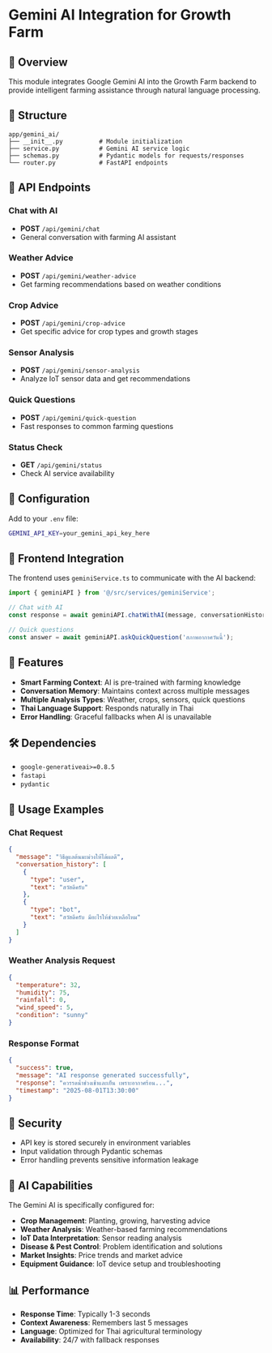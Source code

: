 # Gemini AI Integration for Growth Farm

## 🤖 Overview

This module integrates Google Gemini AI into the Growth Farm backend to provide intelligent farming assistance through natural language processing.

## 📁 Structure

```
app/gemini_ai/
├── __init__.py          # Module initialization
├── service.py           # Gemini AI service logic
├── schemas.py           # Pydantic models for requests/responses
└── router.py            # FastAPI endpoints
```

## 🚀 API Endpoints

### Chat with AI
- **POST** `/api/gemini/chat`
- General conversation with farming AI assistant

### Weather Advice
- **POST** `/api/gemini/weather-advice`
- Get farming recommendations based on weather conditions

### Crop Advice
- **POST** `/api/gemini/crop-advice`
- Get specific advice for crop types and growth stages

### Sensor Analysis
- **POST** `/api/gemini/sensor-analysis`
- Analyze IoT sensor data and get recommendations

### Quick Questions
- **POST** `/api/gemini/quick-question`
- Fast responses to common farming questions

### Status Check
- **GET** `/api/gemini/status`
- Check AI service availability

## 🔧 Configuration

Add to your `.env` file:
```bash
GEMINI_API_KEY=your_gemini_api_key_here
```

## 📱 Frontend Integration

The frontend uses `geminiService.ts` to communicate with the AI backend:

```typescript
import { geminiAPI } from '@/src/services/geminiService';

// Chat with AI
const response = await geminiAPI.chatWithAI(message, conversationHistory);

// Quick questions
const answer = await geminiAPI.askQuickQuestion('สภาพอากาศวันนี้');
```

## 🌟 Features

- **Smart Farming Context**: AI is pre-trained with farming knowledge
- **Conversation Memory**: Maintains context across multiple messages
- **Multiple Analysis Types**: Weather, crops, sensors, quick questions
- **Thai Language Support**: Responds naturally in Thai
- **Error Handling**: Graceful fallbacks when AI is unavailable

## 🛠️ Dependencies

- `google-generativeai>=0.8.5`
- `fastapi`
- `pydantic`

## 📖 Usage Examples

### Chat Request
```json
{
  "message": "วิธีดูแลต้นมะม่วงให้ได้ผลดี",
  "conversation_history": [
    {
      "type": "user",
      "text": "สวัสดีครับ"
    },
    {
      "type": "bot", 
      "text": "สวัสดีครับ มีอะไรให้ช่วยเหลือไหม"
    }
  ]
}
```

### Weather Analysis Request
```json
{
  "temperature": 32,
  "humidity": 75,
  "rainfall": 0,
  "wind_speed": 5,
  "condition": "sunny"
}
```

### Response Format
```json
{
  "success": true,
  "message": "AI response generated successfully",
  "response": "ควรรดน้ำช่วงเช้าและเย็น เพราะอากาศร้อน...",
  "timestamp": "2025-08-01T13:30:00"
}
```

## 🔐 Security

- API key is stored securely in environment variables
- Input validation through Pydantic schemas
- Error handling prevents sensitive information leakage

## 🎯 AI Capabilities

The Gemini AI is specifically configured for:
- **Crop Management**: Planting, growing, harvesting advice
- **Weather Analysis**: Weather-based farming recommendations
- **IoT Data Interpretation**: Sensor reading analysis
- **Disease & Pest Control**: Problem identification and solutions
- **Market Insights**: Price trends and market advice
- **Equipment Guidance**: IoT device setup and troubleshooting

## 📊 Performance

- **Response Time**: Typically 1-3 seconds
- **Context Awareness**: Remembers last 5 messages
- **Language**: Optimized for Thai agricultural terminology
- **Availability**: 24/7 with fallback responses
